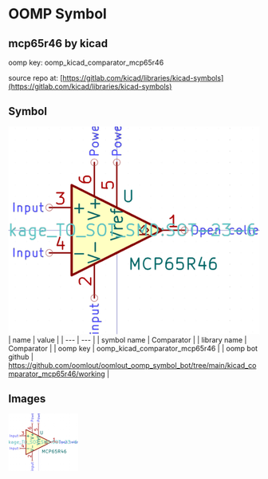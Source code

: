 # OOMP Symbol  
## mcp65r46  by kicad  
  
oomp key: oomp_kicad_comparator_mcp65r46  
  
source repo at: [https://gitlab.com/kicad/libraries/kicad-symbols](https://gitlab.com/kicad/libraries/kicad-symbols)  
## Symbol  
  
[![working.png](working_600.png)](working.png)  
| name | value | 
| --- | --- | 
| symbol name | Comparator | 
| library name | Comparator | 
| oomp key | oomp_kicad_comparator_mcp65r46 | 
| oomp bot github | https://github.com/oomlout/oomlout_oomp_symbol_bot/tree/main/kicad_comparator_mcp65r46/working | 
## Images  
  
[![working.png](working_140.png)](working.png)  
